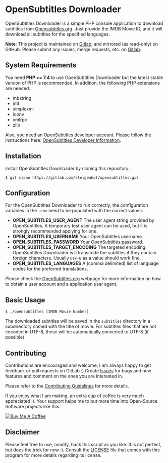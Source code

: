 OpenSubtitles Downloader
==========

OpenSubtitles Downloader is a simple PHP console application to download subtitles from [Opensubtitles.org]. Just
provide the IMDB Movie ID, and it will download all subtitles for the specified languages.

**Note**: This project is maintained on [Gitlab](https://gitlab.com/stelgenhof/opensubtitles.git), and mirrored (as read-only) on GitHub. Please submit any issues, 
merge requests, etc. on [Gitlab](https://gitlab.com/stelgenhof/opensubtitles.git). 

System Requirements
-------------------

You need **PHP >= 7.4** to use OpenSubtitles Downloader but the latest stable version of PHP is recommended. In
addition, the following PHP extensions are needed:

- mbstring
- intl
- simplexml
- iconv
- xmlrpc
- zlib

Also, you need an OpenSubtitles developer account. Please follow the instructions
here: [OpenSubtitles Developer Information](https://trac.opensubtitles.org/projects/opensubtitles/wiki/DevReadFirst).

Installation
------------

Install OpenSubtitles Downloader by cloning this repository:

```
$ git clone https://gitlab.com/stelgenhof/opensubtitles.git
```

Configuration
------------

For the OpenSubtitles Downloader to run correctly, the configuration variables in the `.env` need to be populated with
the correct values:

- **OPEN_SUBTITLES_USER_AGENT** The user agent string provided by OpenSubtitles. A temporary test user agent can be
  used, but it is strongly recommended applying for one.
- **OPEN_SUBTITLES_USERNAME** Your OpenSubtitles username.
- **OPEN_SUBTITLES_PASSWORD** Your OpenSubtitles password.
- **OPEN_SUBTITLES_TARGET_ENCODING** The targeted encoding. OpenSubtitles Downloader will transcode the subtitles if
  they contain foreign characters. Usually `UTF-8` as a value should work fine.
- **OPEN_SUBTITLES_LANGUAGES** A (comma delimited) list of language codes for the preferred translations.

Please check the [OpenSubtitles.org] webpage for more information on how to obtain a user account and a application user
agent.

Basic Usage
-----------

```
$ ./opensubtitles [IMDB Movie Number]
```

The downloaded subtitles will be saved in the `subtitles` directory in a subdirectory named with the title of movie. For
subtitles files that are not encoded in UTF-8, these will be automatically converted to UTF-8 (if possible).

## Contributing

Contributions are encouraged and welcome; I am always happy to get feedback or pull requests on GitLab :)
Create [Issues](https://gitlab.com/stelgenhof/opensubtitles/-/issues) for bugs and new features and comment on the ones
you are interested in.

Please refer to the [Contributing Guidelines](CONTRIBUTING.md) for more details.

If you enjoy what I am making, an extra cup of coffee is very much appreciated :). Your support helps me to put more
time into Open-Source Software projects like this.

<a href="https://www.buymeacoffee.com/sachatelgenhof" target="_blank"><img alt="Buy Me A Coffee" src="https://www.buymeacoffee.com/assets/img/custom_images/orange_img.png" title="Buy Me A Coffee"/></a>


Disclaimer
----------
Please feel free to use, modify, hack this script as you like. It is not perfect, but does the trick for now :). Consult
the [LICENSE](LICENSE) file that comes with this program for more details regarding its license.

[OpenSubtitles.org]: https://www.opensubtitles.org
